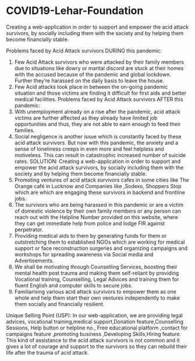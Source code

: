 # COVID19-Lehar-Foundation
Creating a web-application in order to support and empower the acid attack survivors, by socially including them with the society and by helping them become financially stable.


Problems faced by Acid Attack survivors DURING this pandemic:
1. Few Acid Attack survivors who were attacked by their family members due to situations like dowry or marital discord are stuck at their homes with the accused because of the pandemic and global lockdown. Further they’re harassed on the daily basis to leave the house.
2. Few Acid attacks took place in between the on-going pandemic situation and those victims are finding it difficult for first aids and better medical facilities.
Problems faced by Acid Attack survivors AFTER this pandemic:
1. With unemployment already on a rise after the pandemic, acid attack victims are further affected as they already have limited job opportunities and thus, they are not able to earn enough to feed their families.
2. Social negligence is another issue which is constantly faced by these acid attack survivors. But now with this pandemic, the anxiety and a sense of loneliness creeps in even more and feel helpless and motiveless. This can result in catastrophic increased number of suicide rates.
SOLUTION:
Creating a web-application in order to support and empower the acid attack survivors, by socially including them with the society and by helping them become financially stable.
1. Promoting ventures of acid attack survivors cafes in some cities like The Orange café in Lucknow and Companies like ,Sodexo, Shoppers Stop which are which are engaging these survivors in backend and frontline jobs.
2. The survivors who are being harassed in this pandemic or are a victim of domestic violence by their own family members or any person can reach out with the Helpline Number provided on this website, where they can get immediate help from police and lodge FIR against perpetrator.
3. Providing medical aids to them by generating funds for them or outstretching them to established NGOs which are working for medical support or face reconstruction surgeries and organizing campaigns and workshops for spreading awareness via Social media and Advertisements.
4. We shall be motivating through Counselling Services, boosting their mental health post trauma and making them self-reliant by providing Vocational training, Counselling, Legal Advices and training them for fluent English and computer skills to secure jobs.
5. Familiarising various acid attack survivors to empower them as one whole and help them start their own ventures independently to make them socially and financially resilient.

Unique Selling Point (USP):
In our web-application, we are providing legal advices, vocational training,medical support,Donation feature,Counselling Sessions, Help button or helpline no., Free educational platform ,contact for campaigns feature ,promoting business ,Developing Skills,Hiring feature.
This kind of assistance to the acid attack survivors is not common and it gives a lot of courage and support to the survivors so they can rebuild their life after the trauma of acid attack.
